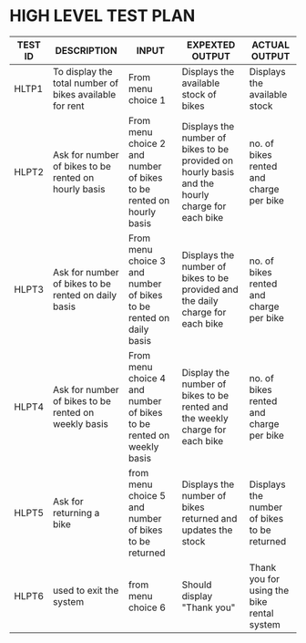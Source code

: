 # HIGH LEVEL TEST PLAN
| TEST ID | DESCRIPTION | INPUT | EXPEXTED OUTPUT | ACTUAL OUTPUT |
| -- | -- | -- | -- | -- |
| HLTP1 | To display the total number of bikes available for rent | From menu choice 1 | Displays the available stock of bikes | Displays the available stock |
| HLPT2 | Ask for number of bikes to be rented on hourly basis | From menu choice 2 and number of bikes to be rented on hourly basis | Displays the number of bikes to be provided on hourly basis and the hourly charge for each bike | no. of bikes rented and charge per bike |
| HLPT3 | Ask for number of bikes to be rented on daily basis | From menu choice 3 and number of bikes to be rented on daily basis | Displays the number of bikes to be provided and the daily charge for each bike | no. of bikes rented and charge per bike |
| HLPT4 | Ask for number of bikes to be rented on weekly basis | From menu choice 4 and number of bikes to be rented on weekly basis | Display the number of bikes to be rented and the weekly charge for each bike | no. of bikes rented and charge per bike |
| HLPT5 | Ask for returning a bike | from menu choice 5 and number of bikes to be returned | Displays the number of bikes returned and updates the stock | Displays the number of bikes to be returned |
| HLPT6 | used to exit the system | from menu choice 6 | Should display "Thank you" | Thank you for using the bike rental system |




